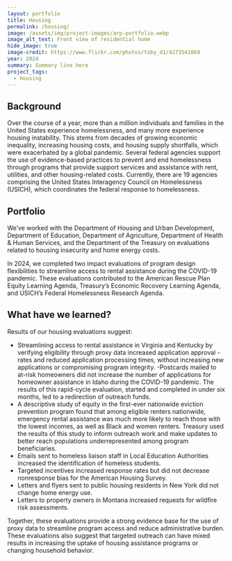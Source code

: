 ```yaml
---
layout: portfolio
title: Housing
permalink: /housing/
image: /assets/img/project-images/arp-portfolio.webp
image_alt_text: Front view of residential home
hide_image: true
image-credit: https://www.flickr.com/photos/toby_d1/4273541069
year: 2024
summary: Summary line here
project_tags:
  - housing
---
```


## Background
Over the course of a year, more than a million individuals and families in the United States experience homelessness, and many more experience housing instability. This stems from decades of growing economic inequality, increasing housing costs, and housing supply shortfalls, which were exacerbated by a global pandemic. Several federal agencies support the use of evidence-based practices to prevent and end homelessness through programs that provide support services and assistance with rent, utilities, and other housing-related costs. Currently, there are 19 agencies comprising the United States Interagency Council on Homelessness (USICH), which coordinates the federal response to homelessness.

## Portfolio
We’ve worked with the Department of Housing and Urban Development, Department of Education, Department of Agriculture, Department of Health & Human Services, and the Department of the Treasury on evaluations related to housing insecurity and home energy costs.

In 2024, we completed two impact evaluations of program design flexibilities to streamline access to rental assistance during the COVID-19 pandemic. These evaluations contributed to the American Rescue Plan Equity Learning Agenda, Treasury’s Economic Recovery Learning Agenda, and USICH’s Federal Homelessness Research Agenda.

## What have we learned?
Results of our housing evaluations suggest:
- Streamlining access to rental assistance in Virginia and Kentucky by verifying eligibility through proxy data increased application approval - rates and reduced application processing times, without increasing new applications or compromising program integrity.
 -Postcards mailed to at-risk homeowners did not increase the number of applications for homeowner assistance in Idaho during the COVID-19 pandemic. The results of this rapid-cycle evaluation, started and completed in under six months, led to a redirection of outreach funds.
- A descriptive study of equity in the first-ever nationwide eviction prevention program found that among eligible renters nationwide, emergency rental assistance was much more likely to reach those with the lowest incomes, as well as Black and women renters. Treasury used the results of this study to inform outreach work and make updates to better reach populations underrepresented among program beneficiaries.
- Emails sent to homeless liaison staff in Local Education Authorities increased the identification of homeless students.
- Targeted incentives increased response rates but did not decrease nonresponse bias for the American Housing Survey.
- Letters and flyers sent to public housing residents in New York did not change home energy use.
- Letters to property owners in Montana increased requests for wildfire risk assessments.

Together, these evaluations provide a strong evidence base for the use of proxy data to streamline program access and reduce administrative burden. These evaluations also suggest that targeted outreach can have mixed results in increasing the uptake of housing assistance programs or changing household behavior.
